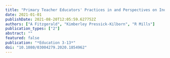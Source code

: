 ```yaml
---
title: "Primary Teacher Educators' Practices in and Perspectives on Inquiry-Based Science Education: Insights into the Australian Landscape"
date: 2021-01-01
publishDate: 2021-08-20T12:05:59.627752Z
authors: ["A Fitzgerald", "Kimberley Pressick-Kilborn", "R Mills"]
publication_types: ["2"]
abstract: ""
featured: false
publication: "*Education 3-13*"
doi: "10.1080/03004279.2020.1854962"
---
```


